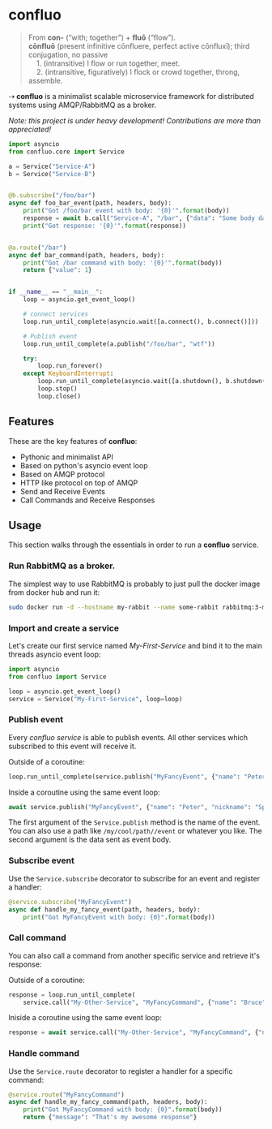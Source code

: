 # confluo

> From **con-** ‎(“with; together”) + **fluō** ‎(“flow”). <br>
> **cōnfluō** ‎(present infinitive cōnfluere, perfect active cōnfluxī); third conjugation, no passive <br>
> &nbsp;&nbsp;&nbsp;&nbsp;1. (intransitive) I flow or run together, meet. <br>
> &nbsp;&nbsp;&nbsp;&nbsp;2. (intransitive, figuratively) I flock or crowd together, throng, assemble. <br>

⇢ **confluo** is a minimalist scalable microservice framework for distributed systems using AMQP/RabbitMQ as a broker.

*Note: this project is under heavy development! Contributions are more than appreciated!*

```python
import asyncio
from confluo.core import Service

a = Service("Service-A")
b = Service("Service-B")


@b.subscribe("/foo/bar")
async def foo_bar_event(path, headers, body):
    print("Got /foo/bar event with body: '{0}'".format(body))
    response = await b.call("Service-A", "/bar", {"data": "Some body data"})
    print("Got response: '{0}'".format(response))


@a.route("/bar")
async def bar_command(path, headers, body):
    print("Got /bar command with body: '{0}'".format(body))
    return {"value": 1}


if __name__ == "__main__":
    loop = asyncio.get_event_loop()

    # connect services
    loop.run_until_complete(asyncio.wait([a.connect(), b.connect()]))

    # Publish event
    loop.run_until_complete(a.publish("/foo/bar", "wtf"))

    try:
        loop.run_forever()
    except KeyboardInterrupt:
        loop.run_until_complete(asyncio.wait([a.shutdown(), b.shutdown()]))
        loop.stop()
        loop.close()

```

## Features

These are the key features of **confluo**:

- Pythonic and minimalist API
- Based on python's asyncio event loop
- Based on AMQP protocol
- HTTP like protocol on top of AMQP
- Send and Receive Events
- Call Commands and Receive Responses

## Usage

This section walks through the essentials in order to run a **confluo** service.

### Run RabbitMQ as a broker.

The simplest way to use RabbitMQ is probably to just pull the docker image from docker hub and run it:

```bash
sudo docker run -d --hostname my-rabbit --name some-rabbit rabbitmq:3-management
```

### Import and create a service

Let's create our first service named *My-First-Service* and bind it to the main threads asyncio event loop:

```python
import asyncio
from confluo import Service

loop = asyncio.get_event_loop()
service = Service("My-First-Service", loop=loop)
```

### Publish event

Every *confluo service* is able to publish events. All other services which subscribed to this event will receive it.

Outside of a coroutine:

```python
loop.run_until_complete(service.publish("MyFancyEvent", {"name": "Peter", "nickname": "Spider Man"}))
```

Inside a coroutine using the same event loop:

```python
await service.publish("MyFancyEvent", {"name": "Peter", "nickname": "Spider Man"})
```

The first argument of the `Service.publish` method is the name of the event. You can also use a path like `/my/cool/path//event` or whatever you like. The second argument is the data sent as event body.

### Subscribe event

Use the `Service.subscribe` decorator to subscribe for an event and register a handler:

```python
@service.subscribe("MyFancyEvent")
async def handle_my_fancy_event(path, headers, body):
    print("Got MyFancyEvent with body: {0}".format(body))
```

### Call command

You can also call a command from another specific service and retrieve it's response:

Outside of a coroutine:

```python
response = loop.run_until_complete(
    service.call("My-Other-Service", "MyFancyCommand", {"name": "Bruce", "nickname": "Batman"}))
```

Iniside a coroutine using the same event loop:

```python
response = await service.call("My-Other-Service", "MyFancyCommand", {"name": "Bruce", "nickname": "Batman"})
```

### Handle command

Use the `Service.route` decorator to register a handler for a specific command:

```python
@service.route("MyFancyCommand")
async def handle_my_fancy_command(path, headers, body):
    print("Got MyFancyCommand with body: {0}".format(body))
    return {"message": "That's my awesome response"}
```
